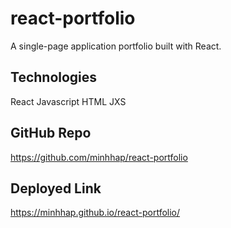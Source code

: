 # react-portfolio
A single-page application portfolio built with React.

## Technologies
React
Javascript
HTML
JXS

## GitHub Repo
https://github.com/minhhap/react-portfolio

## Deployed Link
https://minhhap.github.io/react-portfolio/
